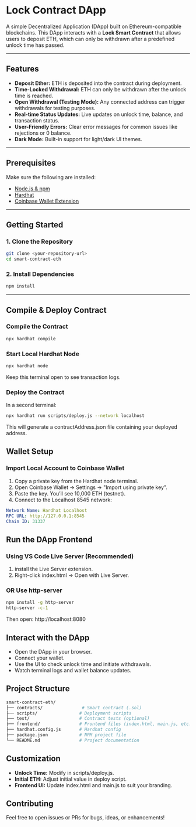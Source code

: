 # Lock Contract DApp

A simple Decentralized Application (DApp) built on Ethereum-compatible blockchains. This DApp interacts with a **Lock Smart Contract** that allows users to deposit ETH, which can only be withdrawn after a predefined unlock time has passed.

---

## Features

- **Deposit Ether:** ETH is deposited into the contract during deployment.
- **Time-Locked Withdrawal:** ETH can only be withdrawn after the unlock time is reached.
- **Open Withdrawal (Testing Mode):** Any connected address can trigger withdrawals for testing purposes.
- **Real-time Status Updates:** Live updates on unlock time, balance, and transaction status.
- **User-Friendly Errors:** Clear error messages for common issues like rejections or 0 balance.
- **Dark Mode:** Built-in support for light/dark UI themes.

---

## Prerequisites

Make sure the following are installed:

- [Node.js & npm](https://nodejs.org/)
- [Hardhat](https://hardhat.org/)
- [Coinbase Wallet Extension](https://www.coinbase.com/wallet)

---

## Getting Started

### 1. Clone the Repository

```bash
git clone <your-repository-url>
cd smart-contract-eth
```

### 2. Install Dependencies

```bash
npm install
```
---

## Compile & Deploy Contract

### Compile the Contract

```bash
npx hardhat compile
```

### Start Local Hardhat Node

```bash
npx hardhat node
```
Keep this terminal open to see transaction logs.

### Deploy the Contract

In a second terminal:

```bash
npx hardhat run scripts/deploy.js --network localhost
```
This will generate a contractAddress.json file containing your deployed address.

## Wallet Setup

### Import Local Account to Coinbase Wallet

1. Copy a private key from the Hardhat node terminal.
2. Open Coinbase Wallet → Settings → "Import using private key".
3. Paste the key. You’ll see 10,000 ETH (testnet).
4. Connect to the Localhost 8545 network:

```yaml
Network Name: Hardhat Localhost
RPC URL: http://127.0.0.1:8545
Chain ID: 31337
```

## Run the DApp Frontend

### Using VS Code Live Server (Recommended)

1. install the Live Server extension.
2. Right-click index.html → Open with Live Server.

### OR Use http-server

```bash
npm install -g http-server
http-server -c-1
```
Then open: http://localhost:8080

## Interact with the DApp

- Open the DApp in your browser.
- Connect your wallet.
- Use the UI to check unlock time and initiate withdrawals.
- Watch terminal logs and wallet balance updates.

## Project Structure

```bash
smart-contract-eth/
├── contracts/               # Smart contract (.sol)
├── scripts/                # Deployment scripts
├── test/                   # Contract tests (optional)
├── frontend/               # Frontend files (index.html, main.js, etc.)
├── hardhat.config.js       # Hardhat config
├── package.json            # NPM project file
└── README.md               # Project documentation
```

## Customization
- **Unlock Time:** Modify in scripts/deploy.js.
- **Initial ETH:** Adjust initial value in deploy script.
- **Frontend UI:** Update index.html and main.js to suit your branding.

## Contributing
Feel free to open issues or PRs for bugs, ideas, or enhancements!
